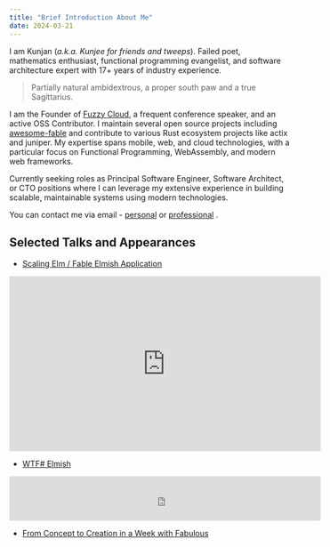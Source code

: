 ```yaml
---
title: "Brief Introduction About Me"
date: 2024-03-21
---
```


I am Kunjan (_a.k.a. Kunjee for friends and tweeps_). Failed poet, mathematics enthusiast, functional programming evangelist, and software architecture expert with 17+ years of industry experience.

> Partially natural ambidextrous, a proper south paw and a true Sagittarius.

I am the Founder of [Fuzzy Cloud](https://fuzzycloud.in/), a frequent conference speaker, and an active OSS Contributor. I maintain several open source projects including [awesome-fable](https://github.com/kunjee17/awesome-fable) and contribute to various Rust ecosystem projects like actix and juniper. My expertise spans mobile, web, and cloud technologies, with a particular focus on Functional Programming, WebAssembly, and modern web frameworks.

Currently seeking roles as Principal Software Engineer, Software Architect, or CTO positions where I can leverage my extensive experience in building scalable, maintainable systems using modern technologies.

You can contact me via email - [personal](mailto:contact@kunjan.in) or [professional](mailto:kunjan.dalal@fuzzycloud.in) .

## Selected Talks and Appearances

- [Scaling Elm / Fable Elmish Application](https://www.youtube.com/watch?v=P8LPIpDGcFg)
<iframe width="560" height="315" src="https://www.youtube.com/embed/P8LPIpDGcFg" frameborder="0" allow="accelerometer; autoplay; encrypted-media; gyroscope; picture-in-picture" allowfullscreen></iframe>

- [WTF# Elmish](https://wtfsharp.net/wtf-is-elmish)

<iframe width="560" height="80" scrolling="no" frameborder="no" src="https://fireside.fm/s/vuYLdIIb+-tviGFwq/iframe"></iframe>

- [From Concept to Creation in a Week with Fabulous](https://skillsmatter.com/skillscasts/13429-from-concept-to-creation-in-a-week-with-fabulous#video)
